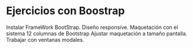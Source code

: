 # Ejercicios con Boostrap
Instalar FrameWork BootStrap.
Diseño responsive.
Maquetación con el sistema 12 columnas de Bootstrap
Ajustar maquetación a tamaño pantalla.
Trabajar con ventanas modales.
